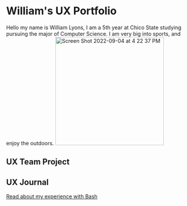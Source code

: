 # William's UX Portfolio


Hello my name is William Lyons, I am a 5th year at Chico State studying pursuing the major of Computer Science. I am very big into sports, and enjoy the outdoors. 
<img width="291" alt="Screen Shot 2022-09-04 at 4 22 37 PM" src="https://user-images.githubusercontent.com/92234942/188337410-3ab96d3a-f6e7-4aea-b602-c2c5f00edd16.png">


## UX Team Project


## UX Journal

[Read about my experience with Bash](j01/)
